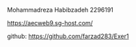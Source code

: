 Mohammadreza Habibzadeh
2296191

https://aecweb9.sg-host.com/

github:
https://github.com/farzad283/Exer1